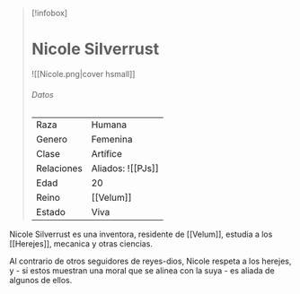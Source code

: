 > [!infobox]
> # Nicole Silverrust
> ![[Nicole.png|cover hsmall]]
> ###### Datos
> |||
> | ---- | ---- |
> | Raza | Humana |
> | Genero | Femenina |
> | Clase | Artífice |
> |Relaciones|Aliados: ![[PJs]]|
> |Edad| 20|
> |Reino| [[Velum]]|
> |Estado| Viva|

Nicole Silverrust es una inventora, residente de [[Velum]], estudia a los [[Herejes]], mecanica y otras ciencias.

Al contrario de otros seguidores de reyes-dios, Nicole respeta a los herejes, y - si estos muestran una moral que se alinea con la suya - es aliada de algunos de ellos.


